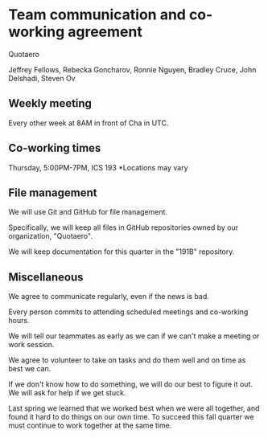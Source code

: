 # Team communication and co-working agreement

Quotaero

Jeffrey Fellows, Rebecka Goncharov, Ronnie Nguyen, Bradley Cruce, John Delshadi, Steven Ov

## Weekly meeting

Every other week at 8AM in front of Cha in UTC.

## Co-working times

Thursday, 5:00PM-7PM, ICS 193 *Locations may vary

## File management

We will use Git and GitHub for file management.

Specifically, we will keep all files in GitHub repositories owned by our organization, "Quotaero".

We will keep documentation for this quarter in the "191B" repository.

## Miscellaneous

We agree to communicate regularly, even if the news is bad.

Every person commits to attending scheduled meetings and co-working hours.

We will tell our teammates as early as we can if we can't make a meeting or work session.

We agree to volunteer to take on tasks and do them well and on time as best we can.

If we don't know how to do something, we will do our best to figure it out. We will ask for help if we get stuck.

Last spring we learned that we worked best when we were all together, and found it hard to do things on our own time. To succeed this fall quarter we must continue to work together at the same time.
